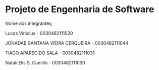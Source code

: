 # Projeto de Engenharia de Software

Nome dos integrantes; 

Lucas Vinicius - 0030482111020

JONADAB SANTANA VIEIRA CERQUEIRA  - 0030482111044

TIAGO APARECIDO SALA - 0030482111031


Natali Elis S. Camillo - 0030482111030
